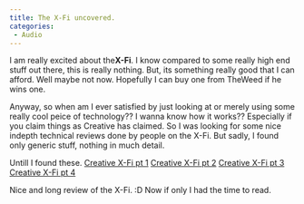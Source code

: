 ```yaml
---
title: The X-Fi uncovered.
categories:
 - Audio
---
```


I am really excited about the**X-Fi**. I know compared to some really high end stuff out there, this is really nothing. But, its something really good that I can afford. Well maybe not now. Hopefully I can buy one from TheWeed if he wins one.

Anyway, so when am I ever satisfied by just looking at or merely using some really cool peice of technology?? I wanna know how it works?? Especially if you claim things as Creative has claimed. So I was looking for some nice indepth technical reviews done by people on the X-Fi. But sadly, I found only generic stuff, nothing in much detail.

Untill I found these.
[Creative X-Fi pt 1][0]
[Creative X-Fi pt 2][1]
[Creative X-Fi pt 3][2]
[Creative X-Fi pt 4][3]

Nice and long review of the X-Fi. :D Now if only I had the time to read.


[0]: http://www.digit-life.com/articles2/multimedia/creative-x-fi.html
[1]: http://www.digit-life.com/articles2/multimedia/creative-x-fi-part2.html
[2]: http://www.digit-life.com/articles2/multimedia/creative-x-fi-part3.html
[3]: http://www.digit-life.com/articles2/multimedia/creative-x-fi-interview.html

